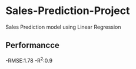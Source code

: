 # Sales-Prediction-Project
Sales Prediction model using Linear Regression 
## Performancce
-RMSE:1.78
-R<sup>2</sup>:0.9
